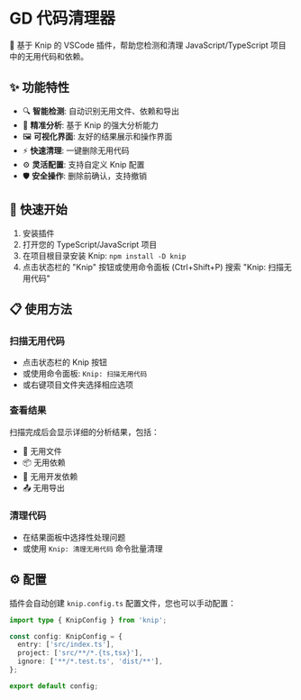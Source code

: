 # GD 代码清理器

🧹 基于 Knip 的 VSCode 插件，帮助您检测和清理 JavaScript/TypeScript 项目中的无用代码和依赖。

## ✨ 功能特性

- 🔍 **智能检测**: 自动识别无用文件、依赖和导出
- 🎯 **精准分析**: 基于 Knip 的强大分析能力
- 🖼️ **可视化界面**: 友好的结果展示和操作界面
- ⚡ **快速清理**: 一键删除无用代码
- ⚙️ **灵活配置**: 支持自定义 Knip 配置
- 🛡️ **安全操作**: 删除前确认，支持撤销

## 🚀 快速开始

1. 安装插件
2. 打开您的 TypeScript/JavaScript 项目
3. 在项目根目录安装 Knip: `npm install -D knip`
4. 点击状态栏的 "Knip" 按钮或使用命令面板 (Ctrl+Shift+P) 搜索 "Knip: 扫描无用代码"

## 📋 使用方法

### 扫描无用代码
- 点击状态栏的 Knip 按钮
- 或使用命令面板: `Knip: 扫描无用代码`
- 或右键项目文件夹选择相应选项

### 查看结果
扫描完成后会显示详细的分析结果，包括：
- 📁 无用文件
- 📦 无用依赖
- 🔧 无用开发依赖  
- 📤 无用导出

### 清理代码
- 在结果面板中选择性处理问题
- 或使用 `Knip: 清理无用代码` 命令批量清理

## ⚙️ 配置

插件会自动创建 `knip.config.ts` 配置文件，您也可以手动配置：

```typescript
import type { KnipConfig } from 'knip';

const config: KnipConfig = {
  entry: ['src/index.ts'],
  project: ['src/**/*.{ts,tsx}'],
  ignore: ['**/*.test.ts', 'dist/**'],
};

export default config;
```